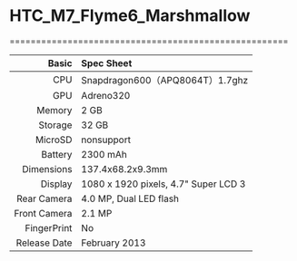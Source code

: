 # HTC_M7_Flyme6_Marshmallow
=====================================================

Basic   | Spec Sheet
-------:|:-------------------------
CPU     | Snapdragon600（APQ8064T）1.7ghz
GPU     | Adreno320
Memory  | 2 GB
Storage | 32 GB
MicroSD | nonsupport
Battery | 2300 mAh
Dimensions | 137.4x68.2x9.3mm
Display | 1080 x 1920 pixels, 4.7" Super LCD 3
Rear Camera  | 4.0 MP, Dual LED flash
Front Camera | 2.1 MP
FingerPrint | No
Release Date | February 2013


